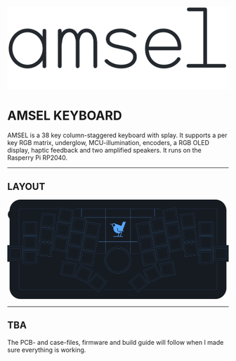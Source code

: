 <picture>
  <source media="(prefers-color-scheme: dark)" srcset="/docs/images/amsel-font-logo-dark.svg">
  <source media="(prefers-color-scheme: light)" srcset="/docs/images/amsel-font-logo-bright.svg">
  <img alt="Amsel logo font" src="/docs/images/amsel-font-logo-bright.svg">
</picture>

# AMSEL KEYBOARD

AMSEL is a 38 key column-staggered keyboard with splay. It supports a per key RGB matrix, underglow, MCU-illumination, encoders, a RGB OLED display, haptic feedback and two amplified speakers. It runs on the Rasperry Pi RP2040.

***

## LAYOUT

![AMSEL layout](/docs/images/amsel-layout.svg)

***

## TBA

The PCB- and case-files, firmware and build guide will follow when I made sure everything is working.